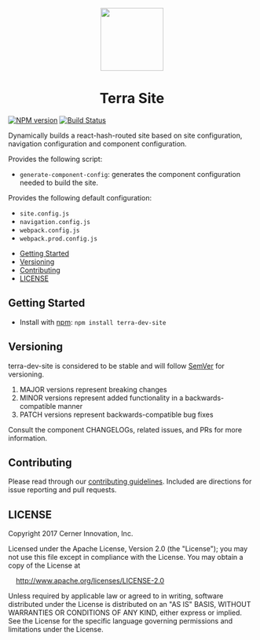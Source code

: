 <!-- Logo -->
<p align="center">
  <img height="128" width="128" src="https://github.com/cerner/terra-dev-site/raw/master/terra.png">
</p>

<!-- Name -->
<h1 align="center">
  Terra Site
</h1>

[![NPM version](http://img.shields.io/npm/v/terra-dev-site.svg)](https://www.npmjs.org/package/terra-dev-site)
[![Build Status](https://travis-ci.org/cerner/terra-dev-site.svg?branch=master)](https://travis-ci.org/cerner/terra-dev-site)

Dynamically builds a react-hash-routed site based on site configuration, navigation configuration and component configuration.

Provides the following script:
* `generate-component-config`: generates the component configuration needed to build the site.

Provides the following default configuration:
* `site.config.js`
* `navigation.config.js`
* `webpack.config.js`
* `webpack.prod.config.js`

- [Getting Started](#getting-started)
- [Versioning](#versioning)
- [Contributing](#contributing)
- [LICENSE](#license)

## Getting Started

- Install with [npm](https://www.npmjs.com): `npm install terra-dev-site`

## Versioning

terra-dev-site is considered to be stable and will follow [SemVer](http://semver.org/) for versioning.
1. MAJOR versions represent breaking changes
2. MINOR versions represent added functionality in a backwards-compatible manner
3. PATCH versions represent backwards-compatible bug fixes

Consult the component CHANGELOGs, related issues, and PRs for more information.

## Contributing

Please read through our [contributing guidelines](CONTRIBUTING.md). Included are directions for issue reporting and pull requests.

## LICENSE

Copyright 2017 Cerner Innovation, Inc.

Licensed under the Apache License, Version 2.0 (the "License"); you may not use this file except in compliance with the License. You may obtain a copy of the License at

&nbsp;&nbsp;&nbsp;&nbsp;http://www.apache.org/licenses/LICENSE-2.0

Unless required by applicable law or agreed to in writing, software distributed under the License is distributed on an "AS IS" BASIS, WITHOUT WARRANTIES OR CONDITIONS OF ANY KIND, either express or implied. See the License for the specific language governing permissions and limitations under the License.
